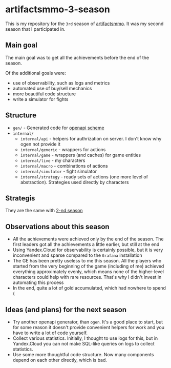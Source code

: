 # artifactsmmo-3-season

This is my repository for the `3rd` season of [artifactsmmo](https://artifactsmmo.com). It was my second season that I participated in.

## Main goal

The main goal was to get all the achievements before the end of the season.

Of the additional goals were:
- use of observability, such as logs and metrics
- automated use of buy/sell mechanics
- more beautiful code structure
- write a simulator for fights

## Structure

- `gen/` - Generated code for [openapi scheme](https://docs.artifactsmmo.com/api_guide/openapi_spec)
- `internal/`
    - `internal/api` - helpers for authrization on server. I don't know why ogen not provide it
    - `internal/generic` - wrappers for actions
    - `internal/game` - wrappers (and caches) for game entities
    - `internal/live` - my characters
    - `internal/macro` - combinations of actions
    - `internal/simulator` - fight simulator
    - `internal/strategy` - ready sets of actions (one more level of abstraction). Strategies used directly by characters

## Strategis

They are the same with [2-nd season](https://github.com/Sinketsu/artifactsmmo-2-season#strategis)

## Observations about this season
- All the achievements were achieved only by the end of the season. The first leaders got all the achievements a little earlier, but still at the end
- Using Yandex.Cloud for observability is certainly possible, but it is very inconvenient and sparse compared to the `Grafana` installation
- The GE has been pretty useless to me this season. All the players who started from the very beginning of the game (including of me) achieved everything approximately evenly, which means none of the higher-level characters could help with rare resources. That's why I didn't invest in automating this process
- In the end, quite a lot of gold accumulated, which had nowhere to spend (

## Ideas (and plans) for the next season

- Try another openapi generator, than `ogen`. It's a good place to start, but for some reason it doesn't provide convenient helpers for work and you have to write a lot of code yourself.
- Collect various statistics. Initially, I thought to use logs for this, but in Yandex.Cloud you can not make SQL-like queries on logs to collect statistics.
- Use some more thoughtful code structure. Now many components depend on each other directly, which is bad.


